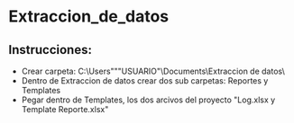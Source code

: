 # Extraccion_de_datos
 
## Instrucciones: 

- Crear carpeta: C:\Users"\""USUARIO"\Documents\Extraccion de datos\  
- Dentro de Extraccion de datos crear dos sub carpetas: Reportes y Templates
- Pegar dentro de Templates, los dos arcivos del proyecto "Log.xlsx y Template Reporte.xlsx"

